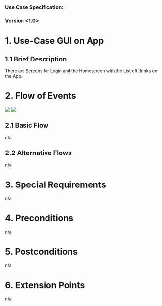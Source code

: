 # <OneTouch Next Gen>

### Use Case Specification: <GUI on App>
### Version <1.0>

# 1.                  Use-Case GUI on App
## 1.1               Brief Description
There are Screens for Login and the Homescreen with the List oft drinks on the App.

# 2.                  Flow of Events
![](https://github.com/TheLordXII/OneTouch/blob/master/UCs/Screenshots/Login.png)
![](https://github.com/TheLordXII/OneTouch/blob/master/UCs/Screenshots/Home%20Screen.png)

## 2.1               Basic Flow
n/a

## 2.2               Alternative Flows
n/a

# 3.                  Special Requirements
n/a

# 4.                  Preconditions
n/a

# 5.                  Postconditions
n/a

# 6.                  Extension Points
n/a
